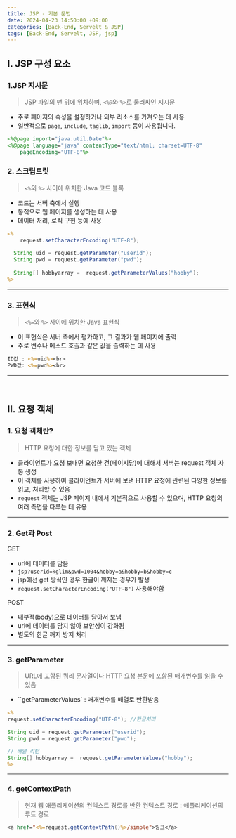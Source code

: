```yaml
---
title: JSP - 기본 문법
date: 2024-04-23 14:50:00 +09:00
categories: [Back-End, Servelt & JSP]
tags: [Back-End, Servelt, JSP, jsp]
---
```


## Ⅰ. JSP 구성 요소

### 1.JSP 지시문

> JSP 파일의 맨 위에 위치하며, `<%@`와 `%>`로 둘러싸인 지시문

- 주로 페이지의 속성을 설정하거나 외부 리소스를 가져오는 데 사용
- 일반적으로 `page`, `include`, `taglib`, `import` 등이 사용됩니다.

```jsp
<%@page import="java.util.Date"%>
<%@page language="java" contentType="text/html; charset=UTF-8"
    pageEncoding="UTF-8"%>
```

### 2. 스크립트릿

> `<%`와 `%>` 사이에 위치한 Java 코드 블록

- 코드는 서버 측에서 실행
- 동적으로 웹 페이지를 생성하는 데 사용
- 데이터 처리, 로직 구현 등에 사용

```jsp
<%
	request.setCharacterEncoding("UTF-8");
  
  String uid = request.getParameter("userid");
  String pwd = request.getParameter("pwd");
  
  String[] hobbyarray =  request.getParameterValues("hobby");
%>    
```

---

### 3. 표현식

> `<%=`와 `%>` 사이에 위치한 Java 표현식

- 이 표현식은 서버 측에서 평가하고, 그 결과가 웹 페이지에 출력
- 주로 변수나 메소드 호출과 같은 값을 출력하는 데 사용

```jsp	
ID값 : <%=uid%><br>
PWD값: <%=pwd%><br>
```

---
<br>

## Ⅱ. 요청 객체

### 1. 요청 객체란?

> HTTP 요청에 대한 정보를 담고 있는 객체

- 클라이언트가 요청 보내면 요청한 건(페이지당)에 대해서 서버는 request 객체 자동 생성
- 이 객체를 사용하여 클라이언트가 서버에 보낸 HTTP 요청에 관련된 다양한 정보를 읽고, 처리할 수 있음
- `request` 객체는 JSP 페이지 내에서 기본적으로 사용할 수 있으며, HTTP 요청의 여러 측면을 다루는 데 유용

---

### 2. Get과 Post

GET 
- url에 데이터를 담음
- `jsp?userid=kglim&pwd=1004&hobby=a&hobby=b&hobby=c`
- jsp에선 get 방식인 경우 한글이 깨지는 경우가 발생
- `request.setCharacterEncoding("UTF-8")` 사용해야함
  
POST
- 내부적(body)으로 데이터를 담아서 보냄
- url에 데이터를 담지 않아 보안성이 강화됨
- 별도의 한글 깨지 방지 처리

---

### 3. getParameter

> URL에 포함된 쿼리 문자열이나 HTTP 요청 본문에 포함된 매개변수를 읽을 수 있음

- ``getParameterValues` : 매개변수를 배열로 반환받음

```jsp
<%
request.setCharacterEncoding("UTF-8"); //한글처리

String uid = request.getParameter("userid");
String pwd = request.getParameter("pwd");

// 배열 리턴
String[] hobbyarray =  request.getParameterValues("hobby");
%>    
```

---

### 4. getContextPath

> 현재 웹 애플리케이션의 컨텍스트 경로를 반환
> 컨텍스트 경로 : 애플리케이션의 루트 경로

```jsp
<a href="<%=request.getContextPath()%>/simple">링크</a>
```

